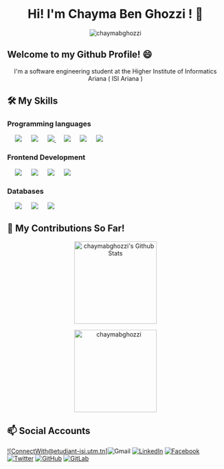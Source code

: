   <h1 align="center"> Hi! I'm Chayma Ben Ghozzi ! 👋 </h1>
  
  <p align="center"> <img src="https://komarev.com/ghpvc/?username=chaymabghozzi&label=Profile%20views&color=0e75b6&style=plastic" alt="chaymabghozzi" /> </p>
  
 ## Welcome to my Github Profile! 😄
 
<p align="center"> I'm a software engineering student at the Higher Institute of Informatics Ariana ( ISI Ariana ) 
 
## 🛠️ My Skills

###  Programming languages

<p align="left"> 
  &emsp;
<img src="https://img.shields.io/badge/javascript%20-%23323330.svg?&style=for-the-badge&logo=javascript&logoColor=%23F7DF1E"/
  &emsp;
<img src="https://img.shields.io/badge/java-%23ED8B00.svg?&style=for-the-badge&logo=java&logoColor=white"/>
  &emsp;
 <img src="https://img.shields.io/badge/php-%23777BB4.svg?&style=for-the-badge&logo=php&logoColor=white"/>
  &emsp;
  <a href="https://www.python.org/">
   <img src="https://img.shields.io/badge/python%20-%2314354C.svg?&style=for-the-badge&logo=python&logoColor=white"/>
  </a>
    &emsp;
  <img src="https://img.shields.io/badge/c%20-%2300599C.svg?&style=for-the-badge&logo=c&logoColor=white"/>
      &emsp;
<img src="https://img.shields.io/badge/c++%20-%2300599C.svg?&style=for-the-badge&logo=c%2B%2B&ogoColor=white"/>
   &emsp;
  <img src="https://img.shields.io/badge/c%23%20-%23239120.svg?&style=for-the-badge&logo=c-sharp&logoColor=white"/>
</p>

###  Frontend Development
<p align="left"> 
  &emsp; 
	<img src="https://img.shields.io/badge/html5%20-%23E34F26.svg?&style=for-the-badge&logo=html5&logoColor=white"/>  
  &emsp;
	<img src="https://img.shields.io/badge/css3%20-%231572B6.svg?&style=for-the-badge&logo=css3&logoColor=white"/>
  &emsp;
  	<img src="https://img.shields.io/badge/bootstrap%20-%23563D7C.svg?&style=for-the-badge&logo=bootstrap&logoColor=white"/>
  &emsp;
  	<img src="https://img.shields.io/badge/angular%20-%23DD0031.svg?&style=for-the-badge&logo=angular&logoColor=white"/>

</p>

###  Databases
<p align="left">
  &emsp;
  <img src ="https://img.shields.io/badge/postgres-%23316192.svg?&style=for-the-badge&logo=postgresql&logoColor=white"/>
  &emsp;
   <img src ="https://img.shields.io/badge/MongoDB-%234ea94b.svg?&style=for-the-badge&logo=mongodb&logoColor=white"/>
  &emsp;
   <img src="https://img.shields.io/badge/mysql-%2300f.svg?&style=for-the-badge&logo=mysql&logoColor=white"/></a>
   </p>
   
## 🌱 My Contributions So Far!
<p align="center">
<img alt="chaymabghozzi's Github Stats" src="https://github-readme-stats.vercel.app/api?username=chaymabghozzi&show_icons=true&count_private=true&theme=algolia" height="192px"/>
	</p>
	<p align="center">
<img src="https://github-readme-stats.vercel.app/api/top-langs?username=chaymabghozzi&show_icons=true&locale=en&layout=compact&theme=algolia" alt="chaymabghozzi" height="192px"/>
</p>

## 📫 Social Accounts
<a href="chaima.benghozzi@etudiant-isi.utm.tn">![ConnectWith@etudiant-isi.utm.tn]![Gmail](https://img.shields.io/badge/Gmail-D14836?style=for-the-badge&logo=gmail&logoColor=white)
<a href="https://www.linkedin.com/in/chayma-ben-ghozzi/">![LinkedIn](https://img.shields.io/badge/LinkedIn-0077B5?style=for-the-badge&logo=linkedin&logoColor=white)</a>
<a href="https://www.facebook.com/chaymabenghozzi">![Facebook](https://img.shields.io/badge/Facebook-%231877F2.svg?style=for-the-badge&logo=Facebook&logoColor=white)</a>
<a href="https://twitter.com/GhozziChayma">![Twitter](https://img.shields.io/badge/Twitter-%231DA1F2.svg?style=for-the-badge&logo=Twitter&logoColor=white)</a>
<a href="https://github.com/chaymabghozzi">![GitHub](https://img.shields.io/badge/github-%23121011.svg?style=for-the-badge&logo=github&logoColor=white)</a>	
<a href="https://gitlab.com/Chayma.Ben.Ghozzi">![GitLab](https://img.shields.io/badge/gitlab-%23181717.svg?style=for-the-badge&logo=gitlab&logoColor=white)</a>
